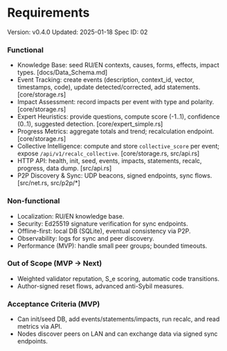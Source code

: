 # Requirements
Version: v0.4.0
Updated: 2025-01-18
Spec ID: 02

### Functional
- Knowledge Base: seed RU/EN contexts, causes, forms, effects, impact types. [docs/Data_Schema.md]
- Event Tracking: create events (description, context_id, vector, timestamps, code), update detected/corrected, add statements. [core/storage.rs]
- Impact Assessment: record impacts per event with type and polarity. [core/storage.rs]
- Expert Heuristics: provide questions, compute score (-1..1), confidence (0..1), suggested detection. [core/expert_simple.rs]
- Progress Metrics: aggregate totals and trend; recalculation endpoint. [core/storage.rs]
- Collective Intelligence: compute and store `collective_score` per event; expose `/api/v1/recalc_collective`. [core/storage.rs, src/api.rs]
- HTTP API: health, init, seed, events, impacts, statements, recalc, progress, data dump. [src/api.rs]
- P2P Discovery & Sync: UDP beacons, signed endpoints, sync flows. [src/net.rs, src/p2p/*]

### Non-functional
- Localization: RU/EN knowledge base.
- Security: Ed25519 signature verification for sync endpoints.
- Offline-first: local DB (SQLite), eventual consistency via P2P.
- Observability: logs for sync and peer discovery.
- Performance (MVP): handle small peer groups; bounded timeouts.

### Out of Scope (MVP → Next)
- Weighted validator reputation, S_e scoring, automatic code transitions.
- Author-signed reset flows, advanced anti-Sybil measures.

### Acceptance Criteria (MVP)
- Can init/seed DB, add events/statements/impacts, run recalc, and read metrics via API.
- Nodes discover peers on LAN and can exchange data via signed sync endpoints.
